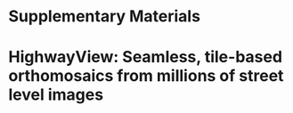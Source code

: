 # Supplementary Materials
# HighwayView: Seamless, tile-based orthomosaics from millions of street level images

